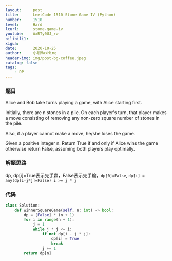 ```yaml
---
layout:     post
title:      LeetCode 1510 Stone Game IV (Python)
number:     1510
level:      Hard
lcurl:      stone-game-iv
youtube:    AxRTy0UJ_rw
bilibili1:  
xigua:      
date:       2020-10-25
author:     小明MaxMing
header-img: img/post-bg-coffee.jpeg
catalog: false
tags:
    - DP
---
```


### 题目

Alice and Bob take turns playing a game, with Alice starting first.

Initially, there are n stones in a pile.  On each player's turn, that player makes a move consisting of removing any non-zero square number of stones in the pile.

Also, if a player cannot make a move, he/she loses the game.

Given a positive integer n. Return True if and only if Alice wins the game otherwise return False, assuming both players play optimally.

### 解题思路

dp, dp[i]=True表示先手赢，False表示先手输，`dp[0]=False`, `dp[i] = any(dp[i-j*j]=False) i >= j * j`

### 代码
```python
class Solution:
    def winnerSquareGame(self, n: int) -> bool:
        dp = [False] * (n + 1)
        for i in range(n + 1):
            j = 1
            while j * j <= i:
                if not dp[i - j * j]:
                    dp[i] = True
                    break
                j += 1
        return dp[n]
```
